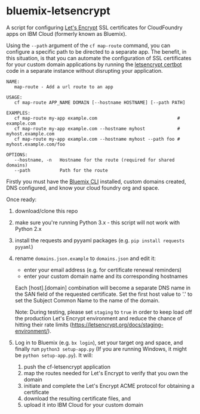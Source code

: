 # bluemix-letsencrypt
A script for configuring [Let's Encrypt](https://letsencrypt.org) SSL certificates for CloudFoundry apps on IBM Cloud (formerly known as Bluemix).

Using the `--path` argument of the `cf map-route` command, you can configure a specific path to be directed to a separate app.  The benefit, in this situation, is that you can automate the configuration of SSL certificates for your custom domain applications by running the [letsencrypt certbot](https://github.com/certbot/certbot) code in a separate instance without disrupting your application.

```
NAME:
   map-route - Add a url route to an app

USAGE:
   cf map-route APP_NAME DOMAIN [--hostname HOSTNAME] [--path PATH]

EXAMPLES:
   cf map-route my-app example.com                              # example.com
   cf map-route my-app example.com --hostname myhost            # myhost.example.com
   cf map-route my-app example.com --hostname myhost --path foo # myhost.example.com/foo

OPTIONS:
   --hostname, -n   Hostname for the route (required for shared domains)
   --path           Path for the route
```

Firstly you must have the [Bluemix CLI](https://console.bluemix.net/docs/cli/reference/bluemix_cli/get_started.html) installed, custom domains created, DNS configured, and know your cloud foundry org and space.

Once ready:

1. download/clone this repo
2. make sure you're running Python 3.x - this script will not work with Python 2.x
3. install the requests and pyyaml packages (e.g. `pip install requests pyyaml`)
4. rename `domains.json.example` to `domains.json` and edit it:
   - enter your email address (e.g. for certificate renewal reminders)
   - enter your custom domain name and its corresponding hostnames

   Each [host].[domain] combination will become a separate DNS name in the SAN field of the requested certificate. Set the first host value to '.' to set the Subject Common Name to the name of the domain.

   Note: During testing, please set `staging` to `true` in order to keep load off the production Let's Encrypt environment and reduce the chance of hitting their rate limits (https://letsencrypt.org/docs/staging-environment/).
5. Log in to Bluemix (e.g. `bx login`), set your target org and space, and finally run `python3 setup-app.py` (If you are running Windows, it might be `python setup-app.py`). It will:
   1. push the cf-letsencrypt application
   2. map the routes needed for Let's Encrypt to verify that you own the domain
   3. initiate and complete the Let's Encrypt ACME protocol for obtaining a certificate
   4. download the resulting certificate files, and
   5. upload it into IBM Cloud for your custom domain

